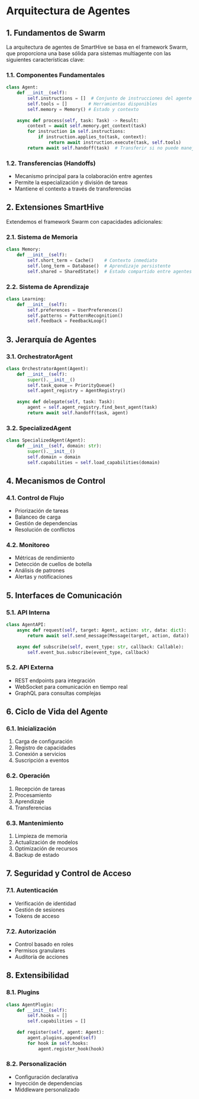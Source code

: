 # Arquitectura de Agentes

## 1. Fundamentos de Swarm

La arquitectura de agentes de SmartHive se basa en el framework Swarm, que proporciona una base sólida para sistemas multiagente con las siguientes características clave:

### 1.1. Componentes Fundamentales
```python
class Agent:
    def __init__(self):
        self.instructions = []  # Conjunto de instrucciones del agente
        self.tools = []        # Herramientas disponibles
        self.memory = Memory() # Estado y contexto
        
    async def process(self, task: Task) -> Result:
        context = await self.memory.get_context(task)
        for instruction in self.instructions:
            if instruction.applies_to(task, context):
                return await instruction.execute(task, self.tools)
        return await self.handoff(task)  # Transferir si no puede manejar
```

### 1.2. Transferencias (Handoffs)
- Mecanismo principal para la colaboración entre agentes
- Permite la especialización y división de tareas
- Mantiene el contexto a través de transferencias

## 2. Extensiones SmartHive

Extendemos el framework Swarm con capacidades adicionales:

### 2.1. Sistema de Memoria
```python
class Memory:
    def __init__(self):
        self.short_term = Cache()    # Contexto inmediato
        self.long_term = Database()  # Aprendizaje persistente
        self.shared = SharedState()  # Estado compartido entre agentes
```

### 2.2. Sistema de Aprendizaje
```python
class Learning:
    def __init__(self):
        self.preferences = UserPreferences()
        self.patterns = PatternRecognition()
        self.feedback = FeedbackLoop()
```

## 3. Jerarquía de Agentes

### 3.1. OrchestratorAgent
```python
class OrchestratorAgent(Agent):
    def __init__(self):
        super().__init__()
        self.task_queue = PriorityQueue()
        self.agent_registry = AgentRegistry()
        
    async def delegate(self, task: Task):
        agent = self.agent_registry.find_best_agent(task)
        return await self.handoff(task, agent)
```

### 3.2. SpecializedAgent
```python
class SpecializedAgent(Agent):
    def __init__(self, domain: str):
        super().__init__()
        self.domain = domain
        self.capabilities = self.load_capabilities(domain)
```

## 4. Mecanismos de Control

### 4.1. Control de Flujo
- Priorización de tareas
- Balanceo de carga
- Gestión de dependencias
- Resolución de conflictos

### 4.2. Monitoreo
- Métricas de rendimiento
- Detección de cuellos de botella
- Análisis de patrones
- Alertas y notificaciones

## 5. Interfaces de Comunicación

### 5.1. API Interna
```python
class AgentAPI:
    async def request(self, target: Agent, action: str, data: dict):
        return await self.send_message(Message(target, action, data))
        
    async def subscribe(self, event_type: str, callback: Callable):
        self.event_bus.subscribe(event_type, callback)
```

### 5.2. API Externa
- REST endpoints para integración
- WebSocket para comunicación en tiempo real
- GraphQL para consultas complejas

## 6. Ciclo de Vida del Agente

### 6.1. Inicialización
1. Carga de configuración
2. Registro de capacidades
3. Conexión a servicios
4. Suscripción a eventos

### 6.2. Operación
1. Recepción de tareas
2. Procesamiento
3. Aprendizaje
4. Transferencias

### 6.3. Mantenimiento
1. Limpieza de memoria
2. Actualización de modelos
3. Optimización de recursos
4. Backup de estado

## 7. Seguridad y Control de Acceso

### 7.1. Autenticación
- Verificación de identidad
- Gestión de sesiones
- Tokens de acceso

### 7.2. Autorización
- Control basado en roles
- Permisos granulares
- Auditoría de acciones

## 8. Extensibilidad

### 8.1. Plugins
```python
class AgentPlugin:
    def __init__(self):
        self.hooks = []
        self.capabilities = []
        
    def register(self, agent: Agent):
        agent.plugins.append(self)
        for hook in self.hooks:
            agent.register_hook(hook)
```

### 8.2. Personalización
- Configuración declarativa
- Inyección de dependencias
- Middleware personalizado